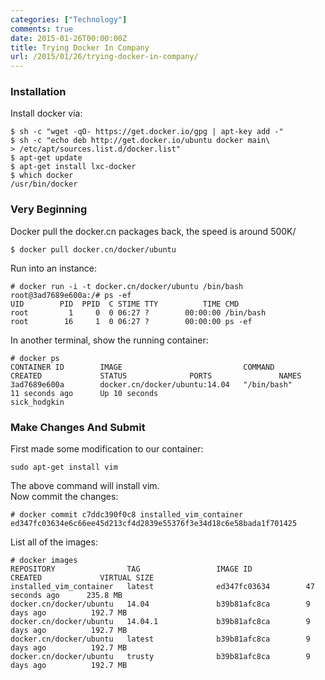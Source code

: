 ```yaml
---
categories: ["Technology"]
comments: true
date: 2015-01-26T00:00:00Z
title: Trying Docker In Company
url: /2015/01/26/trying-docker-in-company/
---
```


### Installation
Install docker via:    

```
$ sh -c "wget -qO- https://get.docker.io/gpg | apt-key add -"
$ sh -c "echo deb http://get.docker.io/ubuntu docker main\
> /etc/apt/sources.list.d/docker.list"
$ apt-get update
$ apt-get install lxc-docker
$ which docker
/usr/bin/docker

```
### Very Beginning
Docker pull the docker.cn packages back, the speed is around 500K/

```
$ docker pull docker.cn/docker/ubuntu

```
Run into an instance:    

```
# docker run -i -t docker.cn/docker/ubuntu /bin/bash
root@3ad7689e600a:/# ps -ef
UID        PID  PPID  C STIME TTY          TIME CMD
root         1     0  0 06:27 ?        00:00:00 /bin/bash
root        16     1  0 06:27 ?        00:00:00 ps -ef

```
In another terminal, show the running container:    

```
# docker ps
CONTAINER ID        IMAGE                           COMMAND             CREATED             STATUS              PORTS               NAMES
3ad7689e600a        docker.cn/docker/ubuntu:14.04   "/bin/bash"         11 seconds ago      Up 10 seconds                           sick_hodgkin 

```
### Make Changes And Submit
First made some modification to our container:    

```
sudo apt-get install vim

```
The above command will install vim.    
Now commit the changes:    

```
# docker commit c7ddc390f0c8 installed_vim_container
ed347fc03634e6c66ee45d213cf4d2839e55376f3e34d18c6e58bada1f701425

```
List all of the images:    

```
# docker images
REPOSITORY                TAG                 IMAGE ID            CREATED             VIRTUAL SIZE
installed_vim_container   latest              ed347fc03634        47 seconds ago      235.8 MB
docker.cn/docker/ubuntu   14.04               b39b81afc8ca        9 days ago          192.7 MB
docker.cn/docker/ubuntu   14.04.1             b39b81afc8ca        9 days ago          192.7 MB
docker.cn/docker/ubuntu   latest              b39b81afc8ca        9 days ago          192.7 MB
docker.cn/docker/ubuntu   trusty              b39b81afc8ca        9 days ago          192.7 MB

```
